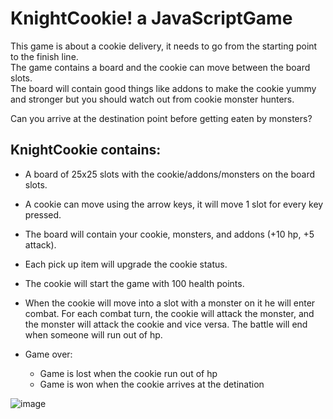 # KnightCookie! a JavaScriptGame

This game is about a cookie delivery, it needs to go from the starting point to the finish line.<br>
The game contains a board and the cookie can move between the board slots.<br>
The board will contain good things like addons to make the cookie yummy and stronger but you should watch out from cookie monster hunters.

Can you arrive at the destination point before getting eaten by monsters?  

KnightCookie contains:
-
- A board of 25x25 slots with the cookie/addons/monsters on the board slots.
- A cookie can move using the arrow keys, it will move 1 slot for every key pressed.
- The board will contain your cookie, monsters, and addons (+10 hp, +5 attack).
- Each pick up item will upgrade the cookie status.
- The cookie will start the game with 100 health points.
- When the cookie will move into a slot with a monster on it he will enter combat.
For each combat turn, the cookie will attack the monster, and the monster will attack the cookie and vice versa.
The battle will end when someone will run out of hp.

- Game over:
  - Game is lost when the cookie run out of hp
  - Game is won when the cookie arrives at the detination

![image](https://cdn.britannica.com/66/218266-050-77C3D624.jpg)

